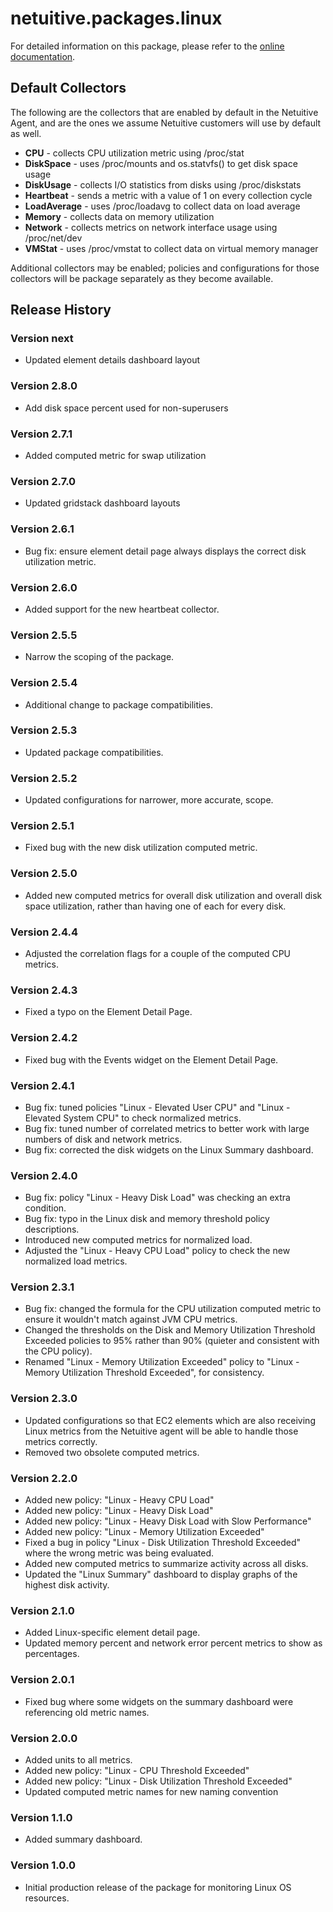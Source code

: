 # netuitive.packages.linux

For detailed information on this package, please refer to the [online documentation](https://help.netuitive.com/Content/Integrations/linux.htm).

## Default Collectors
The following are the collectors that are enabled by default in the Netuitive Agent, and are the ones we assume Netuitive customers will use by default as well.

 - **CPU** - collects CPU utilization metric using /proc/stat
 - **DiskSpace** - uses /proc/mounts and os.statvfs() to get disk space usage
 - **DiskUsage** - collects I/O statistics from disks using /proc/diskstats
 - **Heartbeat** - sends a metric with a value of 1 on every collection cycle
 - **LoadAverage** - uses /proc/loadavg to collect data on load average
 - **Memory** - collects data on memory utilization
 - **Network** - collects metrics on network interface usage using /proc/net/dev
 - **VMStat** - uses /proc/vmstat to collect data
   on virtual memory manager

Additional collectors may be enabled; policies and configurations for those collectors will be package separately as they become available.

## Release History

### Version next

* Updated element details dashboard layout

### Version 2.8.0

* Add disk space percent used for non-superusers

### Version 2.7.1

* Added computed metric for swap utilization

### Version 2.7.0

* Updated gridstack dashboard layouts

### Version 2.6.1

* Bug fix: ensure element detail page always displays the correct disk utilization metric.

### Version 2.6.0

* Added support for the new heartbeat collector.

### Version 2.5.5

* Narrow the scoping of the package.

### Version 2.5.4

* Additional change to package compatibilities.

### Version 2.5.3

* Updated package compatibilities.

### Version 2.5.2

* Updated configurations for narrower, more accurate, scope.

### Version 2.5.1

* Fixed bug with the new disk utilization computed metric.

### Version 2.5.0

* Added new computed metrics for overall disk utilization and overall disk space utilization, rather than having one of each for every disk.

### Version 2.4.4

* Adjusted the correlation flags for a couple of the computed CPU metrics.

### Version 2.4.3

* Fixed a typo on the Element Detail Page.

### Version 2.4.2

* Fixed bug with the Events widget on the Element Detail Page.

### Version 2.4.1

* Bug fix: tuned policies "Linux - Elevated User CPU" and "Linux - Elevated System CPU" to check normalized metrics.
* Bug fix: tuned number of correlated metrics to better work with large numbers of disk and network metrics.
* Bug fix: corrected the disk widgets on the Linux Summary dashboard.

### Version 2.4.0

* Bug fix: policy "Linux - Heavy Disk Load" was checking an extra condition.
* Bug fix: typo in the Linux disk and memory threshold policy descriptions.
* Introduced new computed metrics for normalized load.
* Adjusted the "Linux - Heavy CPU Load" policy to check the new normalized load metrics.

### Version 2.3.1

* Bug fix: changed the formula for the CPU utilization computed metric to ensure it wouldn't match against JVM CPU metrics.
* Changed the thresholds on the Disk and Memory Utilization Threshold Exceeded policies to 95% rather than 90% (quieter and consistent with the CPU policy).
* Renamed "Linux - Memory Utilization Exceeded" policy to "Linux - Memory Utilization Threshold Exceeded", for consistency.

### Version 2.3.0

* Updated configurations so that EC2 elements which are also receiving Linux metrics from the Netuitive agent will be able to handle those metrics correctly.
* Removed two obsolete computed metrics.

### Version 2.2.0

* Added new policy: "Linux - Heavy CPU Load"
* Added new policy: "Linux - Heavy Disk Load"
* Added new policy: "Linux - Heavy Disk Load with Slow Performance"
* Added new policy: "Linux - Memory Utilization Exceeded"
* Fixed a bug in policy "Linux - Disk Utilization Threshold Exceeded" where the wrong metric was being evaluated.
* Added new computed metrics to summarize activity across all disks.
* Updated the "Linux Summary" dashboard to display graphs of the highest disk activity.

### Version 2.1.0

* Added Linux-specific element detail page.
* Updated memory percent and network error percent metrics to show as percentages.

### Version 2.0.1

* Fixed bug where some widgets on the summary dashboard were referencing old metric names.

### Version 2.0.0

* Added units to all metrics.
* Added new policy: "Linux - CPU Threshold Exceeded"
* Added new policy: "Linux - Disk Utilization Threshold Exceeded"
* Updated computed metric names for new naming convention

### Version 1.1.0

* Added summary dashboard.

### Version 1.0.0

* Initial production release of the package for monitoring Linux OS resources.

